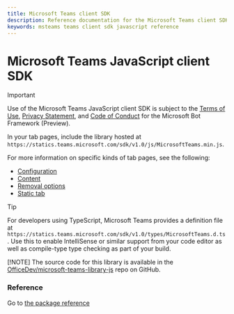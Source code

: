 ```yaml
---
title: Microsoft Teams client SDK
description: Reference documentation for the Microsoft Teams client SDK
keywords: msteams teams client sdk javascript reference
---
```

# Microsoft Teams JavaScript client SDK

> [!IMPORTANT]
> Use of the Microsoft Teams JavaScript client SDK is subject to the [Terms of Use](https://aka.ms/bf-terms), [Privacy Statement](https://aka.ms/bf-privacy), and [Code of Conduct](https://aka.ms/bf-conduct) for the Microsoft Bot Framework (Preview).

In your tab pages, include the library hosted at `https://statics.teams.microsoft.com/sdk/v1.0/js/MicrosoftTeams.min.js`.

For more information on specific kinds of tab pages, see the following:

* [Configuration](~/concepts/tabs/tabs-configuration)
* [Content](~/concepts/tabs/tabs-content)
* [Removal options](~/concepts/tabs/tabs-update-remove#removing-a-tab)
* [Static tab](~/concepts/tabs/tabs-static)

> [!TIP]
> For developers using TypeScript, Microsoft Teams provides a definition file at `https://statics.teams.microsoft.com/sdk/v1.0/types/MicrosoftTeams.d.ts`. Use this to enable IntelliSense or similar support from your code editor as well as compile-type type checking as part of your build.
>
> [!NOTE]
> The source code for this library is available in the [OfficeDev/microsoft-teams-library-js](https://github.com/OfficeDev/microsoft-teams-library-js) repo on GitHub.

### Reference

Go to [the package reference](/javascript/api/msteams-client)
